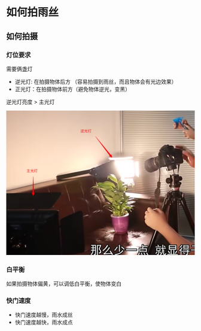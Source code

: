 # 如何拍雨丝


## 如何拍摄

### 灯位要求

需要俩盏灯

- 逆光灯: 在拍摄物体后方 （容易拍摄到雨丝，而且物体会有光边效果）
- 正光灯：在拍摄物体前方（避免物体逆光，变黑）

逆光灯亮度 > 主光灯

![灯位要求](./../../public/assets/摄影相关/实战技巧/1.png)


### 白平衡

如果拍摄物体偏黄，可以调低白平衡，使物体变白


### 快门速度

- 快门速度越慢，雨水成丝
- 快门速度越快，雨水成点


